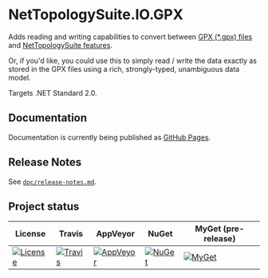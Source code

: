 ﻿NetTopologySuite.IO.GPX
=======================

Adds reading and writing capabilities to convert between [GPX (*.gpx) files](https://www.topografix.com/gpx_for_users.asp) and [NetTopologySuite features](https://github.com/NetTopologySuite/NetTopologySuite.Features).

Or, if you'd like, you could use this to simply read / write the data exactly as stored in the GPX files using a rich, strongly-typed, unambiguous data model.

Targets .NET Standard 2.0.

## Documentation
Documentation is currently being published as [GitHub Pages](https://nettopologysuite.github.io/NetTopologySuite.IO.GPX/index.html).

## Release Notes
See [`doc/release-notes.md`](doc/release-notes.md).

## Project status
| License | Travis | AppVeyor | NuGet | MyGet (pre-release) |
| ------- | ------ | -------- | ----- | ------------------- |
| [![License](https://img.shields.io/github/license/NetTopologySuite/NetTopologySuite.IO.GPX.svg)](https://github.com/NetTopologySuite/NetTopologySuite.IO.GPX/blob/develop/LICENSE.md) | [![Travis](https://travis-ci.org/NetTopologySuite/NetTopologySuite.IO.GPX.svg?branch=develop)](https://travis-ci.org/NetTopologySuite/NetTopologySuite.IO.GPX) | [![AppVeyor](https://ci.appveyor.com/api/projects/status/vbat0vo7yisud5sx/branch/develop?svg=true)](https://ci.appveyor.com/project/airbreather/nettopologysuite-io-gpx) | [![NuGet](https://img.shields.io/nuget/v/NetTopologySuite.IO.GPX.svg)](https://www.nuget.org/packages/NetTopologySuite.IO.GPX/) | [![MyGet](https://img.shields.io/myget/airbreather/vpre/NetTopologySuite.IO.GPX.svg?style=flat)](https://myget.org/feed/airbreather/package/nuget/NetTopologySuite.IO.GPX) |

